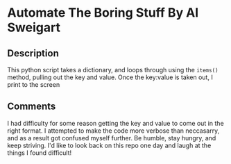 # Automate The Boring Stuff By Al Sweigart

## Description  
This python script takes a dictionary, and loops through using the `items()` method, pulling out the key and value. Once the key:value
is taken out, I print to the screen

## Comments
I had difficulty for some reason getting the key and value to come out in the right format. I attempted to make the code more verbose than
neccasarry, and as a result got confused myself further. Be humble, stay hungry, and keep striving. I'd like to look back on this repo one day
and laugh at the things I found difficult!
